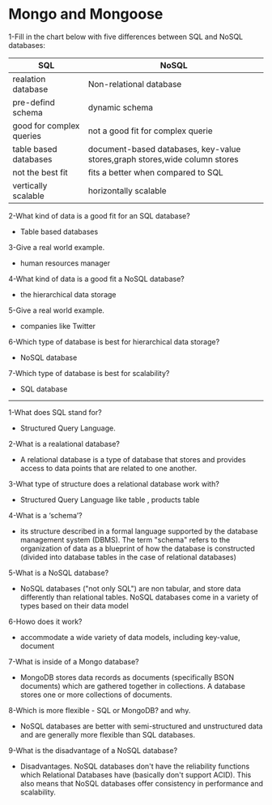 # Mongo and Mongoose

1-Fill in the chart below with five differences between SQL and NoSQL databases:


| SQL              | NoSQL         |
| -------------    | ------------- |
|realation database| Non-relational database  |
|pre-defind schema | dynamic schema  |
|good for complex queries|	not a good fit for complex querie|	
|table based databases|	document-based databases, key-value stores,graph stores,wide column stores|
|not the best fit|	fits a better when compared to SQL|
|vertically scalable|	horizontally scalable|



2-What kind of data is a good fit for an SQL database?
* Table based databases

3-Give a real world example.
* human resources manager

4-What kind of data is a good fit a NoSQL database?
* the hierarchical data storage

5-Give a real world example.
* companies like Twitter

6-Which type of database is best for hierarchical data storage?
* NoSQL database

7-Which type of database is best for scalability?
* SQL database

__________________________________________________________________________________________________

1-What does SQL stand for?
* Structured Query Language.

2-What is a realational database?
* A relational database is a type of database that stores and provides access to data points that are related to one another.

3-What type of structure does a relational database work with?
* Structured Query Language like table , products table

4-What is a ‘schema’?
* its structure described in a formal language supported by the database management system (DBMS). The term "schema" refers to the organization of data as a blueprint of how the database is constructed (divided into database tables in the case of relational databases)

5-What is a NoSQL database?
* NoSQL databases ("not only SQL") are non tabular, and store data differently than relational tables. NoSQL databases come in a variety of types based on their data model

6-Howo does it work?
* accommodate a wide variety of data models, including key-value, document

7-What is inside of a Mongo database?
* MongoDB stores data records as documents (specifically BSON documents) which are gathered together in collections. A database stores one or more collections of documents.

8-Which is more flexible - SQL or MongoDB? and why.
* NoSQL databases are better with semi-structured and unstructured data and are generally more flexible than SQL databases.

9-What is the disadvantage of a NoSQL database?
* Disadvantages. NoSQL databases don't have the reliability functions which Relational Databases have (basically don't support ACID). This also means that NoSQL databases offer consistency in performance and scalability.